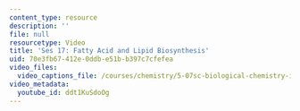 ```yaml
---
content_type: resource
description: ''
file: null
resourcetype: Video
title: 'Ses 17: Fatty Acid and Lipid Biosynthesis'
uid: 70e3fb67-412e-0ddb-e51b-b397c7cfefea
video_files:
  video_captions_file: /courses/chemistry/5-07sc-biological-chemistry-i-fall-2013/module-iii/session-17/ses-17-fatty-acid-and-lipid-biosynthesis/ddt1KuSdoOg.vtt
video_metadata:
  youtube_id: ddt1KuSdoOg
---
```


